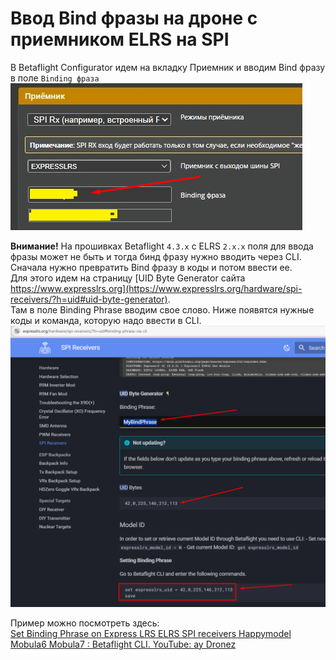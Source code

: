 # Ввод Bind фразы на дроне с приемником ELRS на SPI
В Betaflight Configurator идем на вкладку Приемник и вводим Bind фразу в поле `Binding фраза`  
![](SPI_BindPhrase.png)  

**Внимание!** На прошивках Betaflight `4.3.x` с ELRS `2.x.x` поля для ввода фразы может не быть и тогда бинд фразу нужно вводить через CLI.  
Сначала нужно превратить Bind фразу в коды и потом ввести ее.  
Для этого идем на страницу [UID Byte Generator сайта https://www.expresslrs.org](https://www.expresslrs.org/hardware/spi-receivers/?h=uid#uid-byte-generator).  
Там в поле Binding Phrase вводим свое слово. Ниже появятся нужные коды и команда, которую надо ввести в CLI.  
![](UID_ByteGenerator.png)

Пример можно посмотреть здесь:  
[Set Binding Phrase on Express LRS ELRS SPI receivers Happymodel Mobula6 Mobula7 : Betaflight CLI. YouTube: ay Dronez](https://www.youtube.com/watch?v=wPseYgx0SDM)
